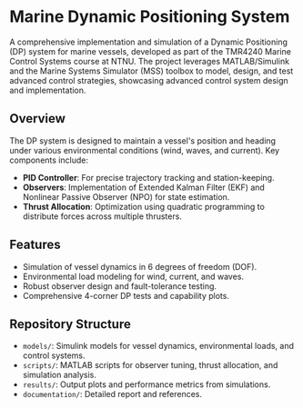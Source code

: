 # Marine Dynamic Positioning System
A comprehensive implementation and simulation of a Dynamic Positioning (DP) system for marine vessels, developed as part of the TMR4240 Marine Control Systems course at NTNU. The project leverages MATLAB/Simulink and the Marine Systems Simulator (MSS) toolbox to model, design, and test advanced control strategies, showcasing advanced control system design and implementation.

## Overview

The DP system is designed to maintain a vessel's position and heading under various environmental conditions (wind, waves, and current). Key components include:
- **PID Controller**: For precise trajectory tracking and station-keeping.
- **Observers**: Implementation of Extended Kalman Filter (EKF) and Nonlinear Passive Observer (NPO) for state estimation.
- **Thrust Allocation**: Optimization using quadratic programming to distribute forces across multiple thrusters.

## Features

- Simulation of vessel dynamics in 6 degrees of freedom (DOF).
- Environmental load modeling for wind, current, and waves.
- Robust observer design and fault-tolerance testing.
- Comprehensive 4-corner DP tests and capability plots.

## Repository Structure

- `models/`: Simulink models for vessel dynamics, environmental loads, and control systems.
- `scripts/`: MATLAB scripts for observer tuning, thrust allocation, and simulation analysis.
- `results/`: Output plots and performance metrics from simulations.
- `documentation/`: Detailed report and references.
